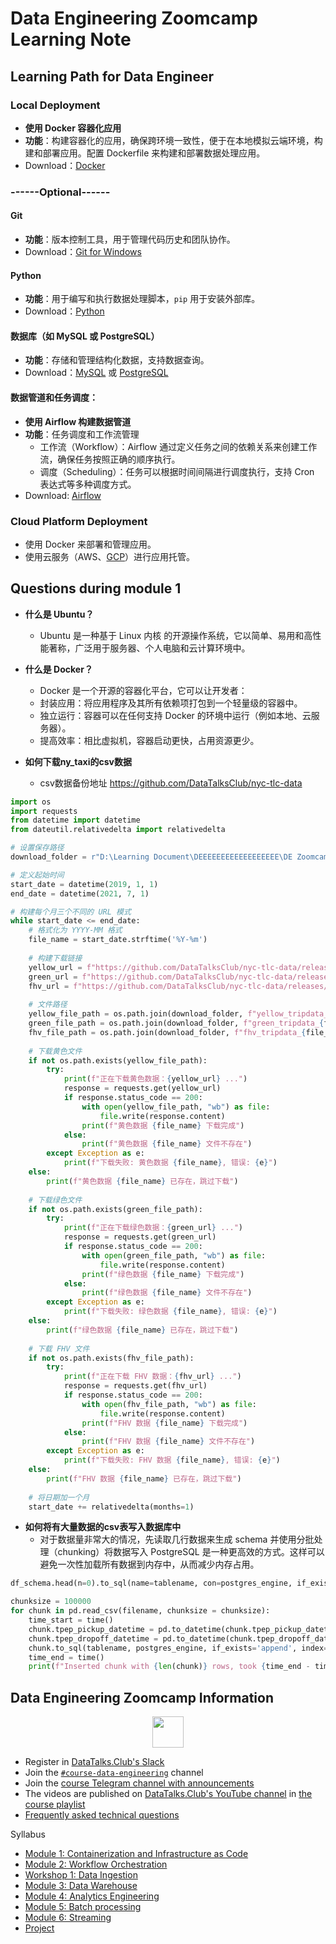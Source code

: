 # Data Engineering Zoomcamp Learning Note

## Learning Path for Data Engineer

### Local Deployment
- **使用 Docker 容器化应用**
- **功能**：构建容器化的应用，确保跨环境一致性，便于在本地模拟云端环境，构建和部署应用。配置 Dockerfile 来构建和部署数据处理应用。
- Download：[Docker](https://www.docker.com/get-started)

### ------Optional------
#### **Git**
- **功能**：版本控制工具，用于管理代码历史和团队协作。
- Download：[Git for Windows](https://git-scm.com/downloads)
#### **Python**
- **功能**：用于编写和执行数据处理脚本，`pip` 用于安装外部库。
- Download：[Python](https://www.python.org/downloads/)
#### **数据库（如 MySQL 或 PostgreSQL）**
- **功能**：存储和管理结构化数据，支持数据查询。
- Download：[MySQL](https://www.mysql.com/downloads/) 或 [PostgreSQL](https://www.postgresql.org/download/)
#### **数据管道和任务调度：**
- **使用 Airflow 构建数据管道**
- **功能**：任务调度和工作流管理
  - 工作流（Workflow）：Airflow 通过定义任务之间的依赖关系来创建工作流，确保任务按照正确的顺序执行。
  - 调度（Scheduling）：任务可以根据时间间隔进行调度执行，支持 Cron 表达式等多种调度方式。
- Download: [Airflow](https://airflow.apache.org/docs/apache-airflow/stable/index.html)

### Cloud Platform Deployment
- 使用 Docker 来部署和管理应用。
- 使用云服务（AWS、[GCP](https://console.cloud.google.com/)）进行应用托管。

## Questions during module 1
- **什么是 Ubuntu？**
  - Ubuntu 是一种基于 Linux 内核 的开源操作系统，它以简单、易用和高性能著称，广泛用于服务器、个人电脑和云计算环境中。

- **什么是 Docker？**

  - Docker 是一个开源的容器化平台，它可以让开发者：
  - 封装应用：将应用程序及其所有依赖项打包到一个轻量级的容器中。
  - 独立运行：容器可以在任何支持 Docker 的环境中运行（例如本地、云服务器）。
  - 提高效率：相比虚拟机，容器启动更快，占用资源更少。

- **如何下载ny_taxi的csv数据**
  - csv数据备份地址 https://github.com/DataTalksClub/nyc-tlc-data

```python
import os
import requests
from datetime import datetime
from dateutil.relativedelta import relativedelta

# 设置保存路径
download_folder = r"D:\Learning Document\DEEEEEEEEEEEEEEEEEE\DE Zoomcamp"

# 定义起始时间
start_date = datetime(2019, 1, 1)
end_date = datetime(2021, 7, 1)

# 构建每个月三个不同的 URL 模式
while start_date <= end_date:
    # 格式化为 YYYY-MM 格式
    file_name = start_date.strftime('%Y-%m')
    
    # 构建下载链接
    yellow_url = f"https://github.com/DataTalksClub/nyc-tlc-data/releases/download/yellow/yellow_tripdata_{file_name}.csv.gz"
    green_url = f"https://github.com/DataTalksClub/nyc-tlc-data/releases/download/green/green_tripdata_{file_name}.csv.gz"
    fhv_url = f"https://github.com/DataTalksClub/nyc-tlc-data/releases/download/fhv/fhv_tripdata_{file_name}.csv.gz"
    
    # 文件路径
    yellow_file_path = os.path.join(download_folder, f"yellow_tripdata_{file_name}.csv.gz")
    green_file_path = os.path.join(download_folder, f"green_tripdata_{file_name}.csv.gz")
    fhv_file_path = os.path.join(download_folder, f"fhv_tripdata_{file_name}.csv.gz")
    
    # 下载黄色文件
    if not os.path.exists(yellow_file_path):
        try:
            print(f"正在下载黄色数据：{yellow_url} ...")
            response = requests.get(yellow_url)
            if response.status_code == 200:
                with open(yellow_file_path, "wb") as file:
                    file.write(response.content)
                print(f"黄色数据 {file_name} 下载完成")
            else:
                print(f"黄色数据 {file_name} 文件不存在")
        except Exception as e:
            print(f"下载失败: 黄色数据 {file_name}, 错误: {e}")
    else:
        print(f"黄色数据 {file_name} 已存在，跳过下载")
    
    # 下载绿色文件
    if not os.path.exists(green_file_path):
        try:
            print(f"正在下载绿色数据：{green_url} ...")
            response = requests.get(green_url)
            if response.status_code == 200:
                with open(green_file_path, "wb") as file:
                    file.write(response.content)
                print(f"绿色数据 {file_name} 下载完成")
            else:
                print(f"绿色数据 {file_name} 文件不存在")
        except Exception as e:
            print(f"下载失败: 绿色数据 {file_name}, 错误: {e}")
    else:
        print(f"绿色数据 {file_name} 已存在，跳过下载")
    
    # 下载 FHV 文件
    if not os.path.exists(fhv_file_path):
        try:
            print(f"正在下载 FHV 数据：{fhv_url} ...")
            response = requests.get(fhv_url)
            if response.status_code == 200:
                with open(fhv_file_path, "wb") as file:
                    file.write(response.content)
                print(f"FHV 数据 {file_name} 下载完成")
            else:
                print(f"FHV 数据 {file_name} 文件不存在")
        except Exception as e:
            print(f"下载失败: FHV 数据 {file_name}, 错误: {e}")
    else:
        print(f"FHV 数据 {file_name} 已存在，跳过下载")
    
    # 将日期加一个月
    start_date += relativedelta(months=1)
```

- **如何将有大量数据的csv表写入数据库中**
  - 对于数据量非常大的情况，先读取几行数据来生成 schema 并使用分批处理（chunking）将数据写入 PostgreSQL 是一种更高效的方式。这样可以避免一次性加载所有数据到内存中，从而减少内存占用。

```python
df_schema.head(n=0).to_sql(name=tablename, con=postgres_engine, if_exists='replace', index=False)

chunksize = 100000
for chunk in pd.read_csv(filename, chunksize = chunksize):
    time_start = time()
    chunk.tpep_pickup_datetime = pd.to_datetime(chunk.tpep_pickup_datetime)
    chunk.tpep_dropoff_datetime = pd.to_datetime(chunk.tpep_dropoff_datetime)
    chunk.to_sql(tablename, postgres_engine, if_exists='append', index=False)
    time_end = time()
    print(f"Inserted chunk with {len(chunk)} rows, took {time_end - time_start:.3f} seconds. ")
```



## Data Engineering Zoomcamp Information


<p align="center">
  <a href="https://airtable.com/shr6oVXeQvSI5HuWD"><img src="https://user-images.githubusercontent.com/875246/185755203-17945fd1-6b64-46f2-8377-1011dcb1a444.png" height="50" /></a>
</p>

- Register in [DataTalks.Club's Slack](https://datatalks.club/slack.html)
- Join the [`#course-data-engineering`](https://app.slack.com/client/T01ATQK62F8/C01FABYF2RG) channel
- Join the [course Telegram channel with announcements](https://t.me/dezoomcamp)
- The videos are published on [DataTalks.Club's YouTube channel](https://www.youtube.com/c/DataTalksClub) in [the course playlist](https://www.youtube.com/playlist?list=PL3MmuxUbc_hJed7dXYoJw8DoCuVHhGEQb)
- [Frequently asked technical questions](https://docs.google.com/document/d/19bnYs80DwuUimHM65UV3sylsCn2j1vziPOwzBwQrebw/edit?usp=sharing)

Syllabus

* [Module 1: Containerization and Infrastructure as Code](#module-1-containerization-and-infrastructure-as-code)
* [Module 2: Workflow Orchestration](#module-2-workflow-orchestration)
* [Workshop 1: Data Ingestion](#workshop-1-data-ingestion)
* [Module 3: Data Warehouse](#module-3-data-warehouse)
* [Module 4: Analytics Engineering](#module-4-analytics-engineering)
* [Module 5: Batch processing](#module-5-batch-processing)
* [Module 6: Streaming](#module-6-streaming)
* [Project](#project)
